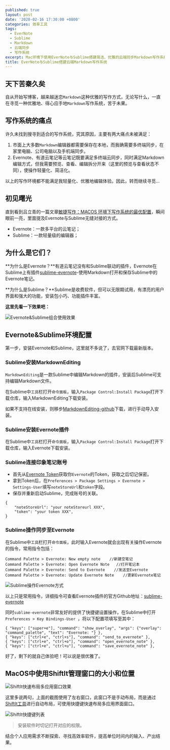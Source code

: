 ```yaml
---
published: true
layout: post
date: '2020-02-16 17:30:00 +0800'
categories: 效率工具
tags:
  - EverNote
  - Sublime
  - Markdown
  - 云端同步
  - 写作系统
excerpt: Mac环境下使用EverNote与Sublime搭建简洁、优雅的云端同步Markdown写作系统。
title: EverNote与Sublime搭建云端Markdown写作系统
---
```

## 天下苦秦久矣

自从开始写博客，越来越迷恋`Markdown`这种优雅的写作方式，无论写什么，一直在寻觅一种优雅地、得心应手地`Markdown`写作系统，苦于未果。

## 写作系统的痛点

许久未找到搜寻到适合的写作系统，究其原因，主要有两大痛点未被满足：

1. 市面上大多数`Markdown`编辑器都需要保存在本地，而我确需要多终端同步，在家里电脑、公司电脑以及手机端同步。
2. Evernote、有道云笔记等云笔记既要满足多终端云同步，同时满足Markdown编辑方式，但我需要预览、查看、编辑拆分开来（这里的预览与查看状态不同），使操作轻量化、简洁化。

以上的写作环境都不能满足我轻量化、优雅地编辑体验。因此，转而继续寻觅...

## 初见曙光

直到看到吕立青的一篇文章[敏捷写作：MACOS 环境下写作系统的最优配置](https://gitpress.io/@jimmylv/2016-06-11-write-in-mac-os-x)，瞬间眼前一亮，里面提及Evernote与Sublime无缝对接的方式。

* Evernote：一款多平台的云笔记；
* Sublime：一款轻量级的编辑器；

## 为什么是它们？

**为什么是Evernote？**有道云笔记没有和Sublime联动的插件，Evernote在Sublime上有插件[sublime-evernote](https://github.com/bordaigorl/sublime-evernote)-使用Markdown打开和保存Sublime中的Evernote笔记。

**为什么是Sublime？**Sublime是收费软件，但可以无限期试用，有漂亮的用户界面和强大的功能，安装包小巧、功能插件丰富。

**这里先看一下效果吧：**

![Evernote&Sublime组合使用效果](https://www.bobinsun.cn/assets/images/evernote-sublime-01.png)


## Evernote&Sublime环境配置

第一步，安装Evernote和Sublime，这里就不多说了，去官网下载最新版本。

### Sublime安装MarkdownEditing

`MarkdownEditing`是一款Sublime中编辑Markdown的插件，安装后Sublime可支持编辑Markdown文件。

在Sublime中`工具`栏打开`命令面板`，输入`Package Control:Install Package`打开下载仓库，输入MarkdownEditing下载安装。

如果不支持在线安装，则移步[MarkdownEditing-github](https://github.com/SublimeText-Markdown/MarkdownEditing)下载，进行手动导入安装。

### Sublime安装Evernote插件

在Sublime中`工具`栏打开`命令面板`，输入`Package Control:Install Package`打开下载仓库，输入Evernote下载安装。

### Sublime连接印象笔记账号

* 首先从[Evernote Token](https://app.yinxiang.com/api/DeveloperToken.action)获取你`Evernote`的Token，获取之后切记保密。
* 拿到Token后，在`Preferences > Package Settings > Evernote > Settings-User`填写`noteStoreUrl`和`token`字段。
* 保存并重新启动Sublime，完成账号的关联。

```
{
    "noteStoreUrl": "your noteStoreurl XXX",
    "token": "your token XXX",
}
```

### Sublime操作同步至Evernote

在Sublime中`工具`栏打开`命令面板`，此时输入Evernote就会出现有关操作Evernote的指令，常用指令包括：

```
Command Palette > Evernote: New empty note    //新建空笔记
Command Palette > Evernote: Open Evernote Note   //打开笔记本
Command Palette > Evernote: Send to Evernote    //发送至Evernote
Command Palette > Evernote: Update Evernote Note    //更新Evernote笔记
```

![Sublime操作Evernote方式](https://www.bobinsun.cn/assets/images/evernote-sublime-02.png)

以上只是常用指令，详细指令可查看Evernote插件的官方Github地址：[sublime-evernote](https://github.com/bordaigorl/sublime-evernote)

同时`sublime-evernote`非常友好的提供了快捷键设置操作，在Sublime中打开`Preferences > Key Bindings-User `，将以下配置项填写至其中：

```
{ "keys": ["super+e"], "command": "show_overlay", "args": {"overlay": "command_palette", "text": "Evernote: "} },
{ "keys": ["ctrl+e", "ctrl+s"], "command": "send_to_evernote" },
{ "keys": ["ctrl+e", "ctrl+o"], "command": "open_evernote_note" },
{ "keys": ["ctrl+e", "ctrl+u"], "command": "save_evernote_note" },
```

好了，剩下的就自己体验吧！可以说是很优雅了。

## MacOS中使用ShiftIt管理窗口的大小和位置

![ShiftIt快速布局多应用窗口效果](https://www.bobinsun.cn/assets/images/evernote-sublime-03.png)

这里多说两句，上面的截图使用了左右窗口，此窗口不是手动布局，而是通过[ShiftIt工具](https://github.com/fikovnik/ShiftIt)进行自动布局，可使用快捷键快速布局多应用界面窗口。

![ShiftIt快捷键列表](https://www.bobinsun.cn/assets/images/evernote-sublime-04.png)

> 安装软件时切记打开对应的权限。

结合个人应用需求不断探索、寻找高效率软件，提高单位时间内的输入、产出结果。
